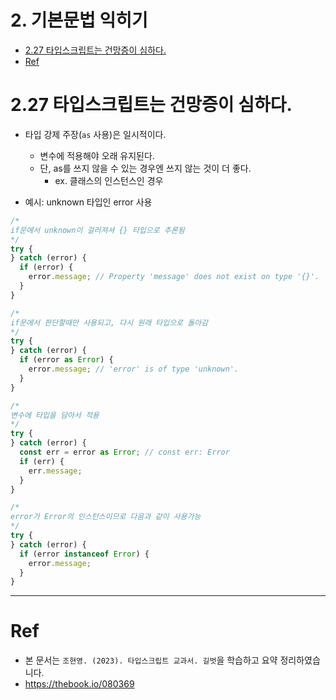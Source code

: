 # 2. 기본문법 익히기 <!-- omit in toc -->

- [2.27 타입스크립트는 건망증이 심하다.](#227-타입스크립트는-건망증이-심하다)
- [Ref](#ref)

# 2.27 타입스크립트는 건망증이 심하다.

- 타입 강제 주장(`as` 사용)은 일시적이다.

  - 변수에 적용해야 오래 유지된다.
  - 단, as를 쓰지 않을 수 있는 경우엔 쓰지 않는 것이 더 좋다.
    - ex. 클래스의 인스턴스인 경우

- 예시: unknown 타입인 error 사용

```ts
/*
if문에서 unknown이 걸러져셔 {} 타입으로 추론됨
*/
try {
} catch (error) {
  if (error) {
    error.message; // Property 'message' does not exist on type '{}'.
  }
}

/*
if문에서 판단할때만 사용되고, 다시 원래 타입으로 돌아감
*/
try {
} catch (error) {
  if (error as Error) {
    error.message; // 'error' is of type 'unknown'.
  }
}

/*
변수에 타입을 담아서 적용
*/
try {
} catch (error) {
  const err = error as Error; // const err: Error
  if (err) {
    err.message;
  }
}

/*
error가 Error의 인스턴스이므로 다음과 같이 사용가능
*/
try {
} catch (error) {
  if (error instanceof Error) {
    error.message;
  }
}
```

---

# Ref

- 본 문서는 `조현영. (2023). 타입스크립트 교과서. 길벗`을 학습하고 요약 정리하였습니다.
- https://thebook.io/080369
